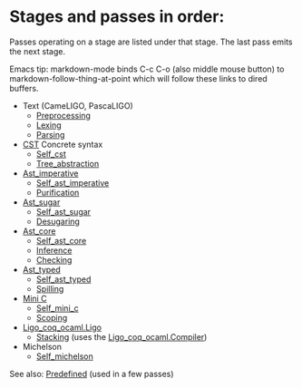 # Stages and passes in order:

Passes operating on a stage are listed under that stage. The last pass
emits the next stage.

Emacs tip: markdown-mode binds C-c C-o (also middle mouse button) to
markdown-follow-thing-at-point which will follow these links to dired
buffers.

- Text (CameLIGO, PascaLIGO)
  - [Preprocessing](./passes/00-preprocessing)
  - [Lexing](./passes/01-lexing)
  - [Parsing](./passes/02-parsing)
- [CST](./stages/1-cst) Concrete syntax
  - [Self\_cst](./passes/03-self_cst)
  - [Tree\_abstraction](./passes/04-tree_abstraction)
- [Ast\_imperative](./stages/2-ast_imperative)
  - [Self\_ast\_imperative](./passes/05-self_ast_imperative)
  - [Purification](./passes/06-purification)
- [Ast\_sugar](./stages/3-ast_sugar)
  - [Self\_ast\_sugar](./passes/07-self_ast_sugar)
  - [Desugaring](./passes/08-desugaring)
- [Ast\_core](./stages/4-ast_core)
  - [Self\_ast\_core](./passes/09-self_ast_core)
  - [Inference](./passes/09.5-inference)
  - [Checking](./passes/10-checking)
- [Ast\_typed](./stages/5-ast_typed)
  - [Self\_ast\_typed](./passes/11-self_ast_typed)
  - [Spilling](./passes/12-spilling)
- [Mini C](./stages/6-mini_c)
  - [Self\_mini\_c](./passes/13-self_mini_c)
  - [Scoping](./passes/14-scoping)
- [Ligo\_coq\_ocaml.Ligo](./coq/ligo.v)
  - [Stacking](./passes/15-stacking)
    (uses the [Ligo\_coq\_ocaml.Compiler](./coq/compiler.v))
- Michelson
  - [Self\_michelson](./passes/16-self_michelson)

See also: [Predefined](./passes/predefined) (used in a few passes)
